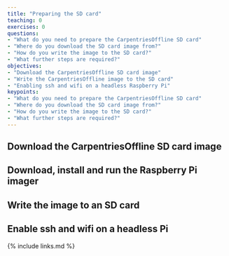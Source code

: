 ```yaml
---
title: "Preparing the SD card"
teaching: 0
exercises: 0
questions:
- "What do you need to prepare the CarpentriesOffline SD card"
- "Where do you download the SD card image from?"
- "How do you write the image to the SD card?"
- "What further steps are required?"
objectives:
- "Download the CarpentriesOffline SD card image"
- "Write the CarpentriesOffline image to the SD card"
- "Enabling ssh and wifi on a headless Raspberry Pi"
keypoints:
- "What do you need to prepare the CarpentriesOffline SD card"
- "Where do you download the SD card image from?"
- "How do you write the image to the SD card?"
- "What further steps are required?"
---
```


## Download the CarpentriesOffline SD card image

## Download, install and run the Raspberry Pi imager

## Write the image to an SD card

## Enable ssh and wifi on a headless Pi

{% include links.md %}
